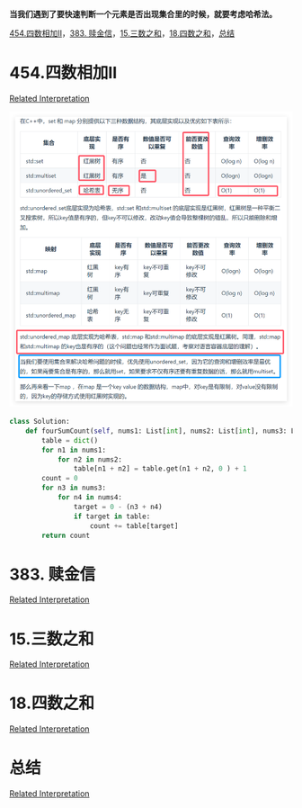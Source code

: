 **当我们遇到了要快速判断一个元素是否出现集合里的时候，就要考虑哈希法。**

[454.四数相加II](#01)，[383. 赎金信](#02)，[15.三数之和](#03)，[18.四数之和](#04)，[总结](#05)

# <span id="01">454.四数相加II</span>

[Related Interpretation](https://programmercarl.com/0454.%E5%9B%9B%E6%95%B0%E7%9B%B8%E5%8A%A0II.html#%E7%AE%97%E6%B3%95%E5%85%AC%E5%BC%80%E8%AF%BE)
  
![image](../images/hash_table_theory.png)

```Python
class Solution:
    def fourSumCount(self, nums1: List[int], nums2: List[int], nums3: List[int], nums4: List[int]) -> int:
        table = dict()
        for n1 in nums1:
            for n2 in nums2:
                table[n1 + n2] = table.get(n1 + n2, 0 ) + 1
        count = 0
        for n3 in nums3:
            for n4 in nums4:
                target = 0 - (n3 + n4)
                if target in table:
                    count += table[target]
        return count
```

# <span id="02">383. 赎金信</span>

[Related Interpretation](https://programmercarl.com/0383.%E8%B5%8E%E9%87%91%E4%BF%A1.html#%E6%80%9D%E8%B7%AF)






# <span id="03">15.三数之和</span>

[Related Interpretation](https://programmercarl.com/0015.%E4%B8%89%E6%95%B0%E4%B9%8B%E5%92%8C.html#%E7%AE%97%E6%B3%95%E5%85%AC%E5%BC%80%E8%AF%BE)

# <span id="04">18.四数之和</span>

[Related Interpretation](https://programmercarl.com/0018.%E5%9B%9B%E6%95%B0%E4%B9%8B%E5%92%8C.html#%E7%AE%97%E6%B3%95%E5%85%AC%E5%BC%80%E8%AF%BE)

# <span id="05">总结</span>

[Related Interpretation](https://programmercarl.com/%E5%93%88%E5%B8%8C%E8%A1%A8%E6%80%BB%E7%BB%93.html#%E5%93%88%E5%B8%8C%E8%A1%A8%E7%90%86%E8%AE%BA%E5%9F%BA%E7%A1%80)
